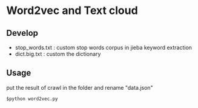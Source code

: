 #  Word2vec and Text cloud
## Develop
- stop_words.txt : custom stop words corpus in jieba keyword extraction
- dict.big.txt : custom the dictionary

##  Usage
put the result of crawl in the folder and rename "data.json"
```
$python word2vec.py
```
